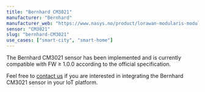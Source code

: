 ```yaml
---
title: "Bernhard CM3021"
manufacturer: "Bernhard"
manufacturer_web: "https://www.nasys.no/product/lorawan-modularis-module-cm3021/"
sensor: "CM3021"
slug: "bernhard-CM3021"
use_cases: ["smart-city", "smart-home"]
---
```


The Bernhard CM3021 sensor has been implemented and is currently compatible with 
FW ≥ 1.0.0 according to the official specification.

Feel free to [contact us](/contact/) if you are interested in integrating the 
Bernhard CM3021 sensor in your IoT platform.